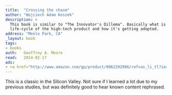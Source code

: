 ```yaml
---
title:	"Crossing the chasm"
author: "Wojciech Adam Koszek"
description: >
  This book is similar to "The Innovator's Dillema". Basically what is the
  life-cycle of the high-tech product and how it's getting adopted.
address: "Menlo Park, CA"
_layout: book
tags:
- books
auth:	Geoffrey A. Moore
read:	2014-02-17
ads:
- <a href="http://www.amazon.com/gp/product/0062292986/ref=as_li_tl?ie=UTF8&camp=1789&creative=390957&creativeASIN=0062292986&linkCode=as2&tag=wkoszek08-20&linkId=7ARW7NHLNS356IXI"><img border="0" src="http://ws-na.amazon-adsystem.com/widgets/q?_encoding=UTF8&ASIN=0062292986&Format=_SL110_&ID=AsinImage&MarketPlace=US&ServiceVersion=20070822&WS=1&tag=wkoszek08-20" ></a><img src="http://ir-na.amazon-adsystem.com/e/ir?t=wkoszek08-20&l=as2&o=1&a=0062292986" width="1" height="1" border="0" alt="" style="border:none !important; margin:0px !important;" />
---
```


This is a classic in the Silicon Valley. Not sure if I learned a lot due to
my previous studies, but was definitely good to hear known content
rephrased.
